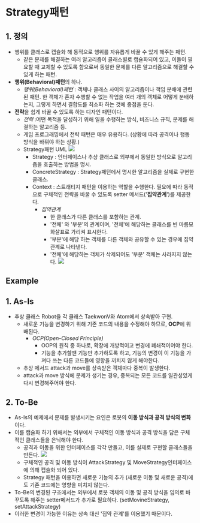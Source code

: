 # Strategy패턴
## 1. 정의
- 행위를 클래스로 캡슐화 해 동적으로 행위를 자유롭게 바꿀 수 있게 해주는 패턴.
    - 같은 문제를 해결하는 여러 알고리즘이 클래스별로 캡슐화되어 있고, 이들이 필요할 때 교체할 수 있도록 함으로써 동일한 문제를 다른 알고리즘으로 해결할 수 있게 하는 패턴.
- **행위(Behavioral)패턴**의 하나.
    - *행위(Behavioral)패턴* : 객체나 클래스 사이의 알고리즘이나 책임 분배에 관련된 패턴. 한 객체가 혼자 수행할 수 없는 작업을 여러 개의 객체로 어떻게 분배하는지, 그렇게 하면서 결합도를 최소화 하는 것에 중점을 둔다.
- **전략**을 쉽게 바꿀 수 있도록 하는 디자인 패턴이다.
    - *전략* :어떤 목적을 달성하기 위해 일을 수행하는 방식, 비즈니스 규칙, 문제를 해결하는 알고리즘 등.
    - 게임 프로그래밍에서 전략 패턴은 매우 유용하다. (상황에 따라 공격이나 행동 방식을 바꿔야 하는 상황.)
    - Strategy패턴 UML
     ![](https://gmlwjd9405.github.io/images/design-pattern-strategy/strategy-pattern.png)
        - Strategy : 인터페이스나 추상 클래스로 외부에서 동일한 방식으로 알고리즘을 호출하는 방법을 명시.
        - ConcreteStrategy : Strategy패턴에서 명시한 알고리즘을 실제로 구현한 클래스.
        - Context : 스트래티지 패턴을 이용하는 역할을 수행한다. 필요에 따라 동적으로 구체적인 전략을 바꿀 수 있도록 setter 메서드('**집약관계**')를 제공한다.
            - *집약관계* 
                - 한 클래스가 다른 클래스를 포함하는 관계.
                - '전체' 와 '부분'의 관계이며, '전체'에 해당하는 클래스를 빈 마름모 화살표로 가리켜 표시한다.
                - '부분'에 해당 하는 객체를 다른 객체와 공유할 수 있는 경우에 집약 관계로 나타낸다.
                - '전체'에 해당하는 객체가 삭제되어도 '부분' 객체는 사라지지 않는다.
                ![](https://t1.daumcdn.net/cfile/tistory/2465AB3A557D277A2E)

## Example
## 1. As-Is
- 추상 클래스 Robot을 각 클래스 TaekwonV와 Atom에서 상속받아 구현.
    - 새로운 기능을 변경하기 위해 기존 코드의 내용을 수정해야 하므로, **OCP**에 위배된다.
        - *OCP(Open-Closed Principle)*
            - OOP의 원칙 중 하나로, 확장에 개방적이고 변경에 폐쇄적이어야 한다.
            - 기능을 추가할땐 기능만 추가하도록 하고, 기능의 변경이 이 기능을 가져다 쓰는 다른 코드들에 영향을 끼치지 않게 해야한다.
    - 추상 메서드 attack과 move를 상속받은 객체마다 중복이 발생한다.
    - attack과 move 방식에 문제가 생기는 경우, 중복되는 모든 코드를 일관성있게 다시 변경해주어야 한다.
## 2. To-Be
- As-Is의 예제에서 문제를 발생시키는 요인은 로봇의 **이동 방식과 공격 방식의 변화** 이다.
- 이를 캡슐화 하기 위해서는 외부에서 구체적인 이동 방식과 공격 방식을 담은 구체적인 클래스들을 은닉해야 한다.
    - 공격과 이동을 위한 인터페이스를 각각 만들고, 이를 실제로 구현할 클래스들을 만든다.
![](https://gmlwjd9405.github.io/images/design-pattern-strategy/strategy-solution.png)
    - 구체적인 공격 및 이동 방식이 AttackStrategy 및 MoveStrategy인터페이스에 의해 캡슐화 되어 있다.
    - Strategy 패턴을 이용하면 새로운 기능의 추가 (새로운 이동 및 새로운 공격)에도 기존 코드에는 영향을 미치지 않는다.
- To-Be의 변경된 구조에서는 외부에서 로봇 객체의 이동 및 공격 방식을 임의로 바꾸도록 해주는 setter메서드가 추가로 필요하다. (setMovineStrategy, setAttackStrategy)
- 이러한 변경이 가능한 이유는 상속 대신 '집약 관계'를 이용했기 때문이다.
